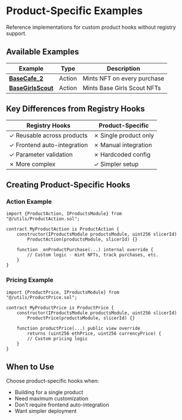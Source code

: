 # Product-Specific Examples

Reference implementations for custom product hooks without registry support.

## Available Examples

| Example | Type | Description |
|---------|------|-------------|
| **[BaseCafe_2](./actions/BaseCafe_2.sol)** | Action | Mints NFT on every purchase |
| **[BaseGirlsScout](./actions/BaseGirlsScout.sol)** | Action | Mints Base Girls Scout NFTs |

## Key Differences from Registry Hooks

| Registry Hooks | Product-Specific |
|----------------|------------------|
| ✓ Reusable across products | ✗ Single product only |
| ✓ Frontend auto-integration | ✗ Manual integration |
| ✓ Parameter validation | ✗ Hardcoded config |
| ✗ More complex | ✓ Simpler setup |

## Creating Product-Specific Hooks

### Action Example

```solidity
import {ProductAction, IProductsModule} from "@/utils/ProductAction.sol";

contract MyProductAction is ProductAction {
    constructor(IProductsModule productsModule, uint256 slicerId)
        ProductAction(productsModule, slicerId) {}
    
    function _onProductPurchase(...) internal override {
        // Custom logic - mint NFTs, track purchases, etc.
    }
}
```

### Pricing Example

```solidity
import {ProductPrice, IProductsModule} from "@/utils/ProductPrice.sol";

contract MyProductPrice is ProductPrice {
    constructor(IProductsModule productsModule, uint256 slicerId)
        ProductPrice(productsModule, slicerId) {}
    
    function productPrice(...) public view override 
        returns (uint256 ethPrice, uint256 currencyPrice) {
        // Custom pricing logic
    }
}
```

## When to Use

Choose product-specific hooks when:
- Building for a single product
- Need maximum customization
- Don't require frontend auto-integration
- Want simpler deployment